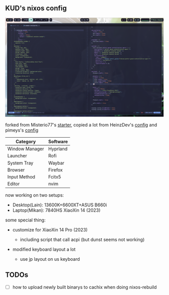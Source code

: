 ## KUD's nixos config

![waybar-with-nvim](./waybar-with-nvim.png)

forked from Misterio77's [starter](https://github.com/Misterio77/nix-starter-configs), copied a lot from HeinzDev's [config](https://github.com/HeinzDev/Hyprland-dotfiles) and pimeys's [config](https://github.com/pimeys/nixos)

| Category      | Software  |
| -------------- | --------- |
| Window Manager | Hyprland  |
| Launcher       | Rofi      |
| System Tray    | Waybar    |
| Browser        | Firefox   |
| Input Method   | Fcitx5    |
| Editor         | nvim      |

now working on two setups:
- Desktop(Lain): 13600K+6600XT+ASUS B660i
- Laptop(Mikan): 7840HS XiaoXin 14 (2023)

some special thing:
- customize for XiaoXin 14 Pro (2023)
  - including script that call acpi (but dunst seems not working)

- modified keyboard layout a lot
  - use jp layout on us keyboard

## TODOs
- [ ] how to upload newly built binarys to cachix when doing nixos-rebuild

